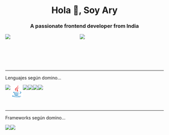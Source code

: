 <h1 align="center">Hola 👋, Soy Ary</h1>
<h3 align="center">A passionate frontend developer from India</h3>

<img align="left" width="47%" src="https://github-readme-stats.vercel.app/api?username=AryDaniel&show_icons=true&theme=radical" />
<img width="47%" src="https://github-readme-stats.vercel.app/api/top-langs/?username=AryDaniel&layout=compact" />

<br><br><br><br>
<hr>
<p align="left">Lenguajes según domino...</p>

<img align="left" src="https://img.shields.io/badge/c-%2300599C.svg?style=for-the-badge&logo=c&logoColor=white"/>
<img align="left" width="40" height="40" src="https://raw.githubusercontent.com/devicons/devicon/master/icons/java/java-original.svg"/>
<img align="left" src="https://img.shields.io/badge/html5-%23E34F26.svg?style=for-the-badge&logo=html5&logoColor=white" />
<img align="left" src="https://img.shields.io/badge/css3-%231572B6.svg?style=for-the-badge&logo=css3&logoColor=white" />
<img align="left" src="https://img.shields.io/badge/php-%23777BB4.svg?style=for-the-badge&logo=php&logoColor=white" />
<img  src="https://img.shields.io/badge/mysql-%2300f.svg?style=for-the-badge&logo=mysql&logoColor=white" />

<br><br>
<hr>
<p align="left">Frameworks según domino...</p>

<img align="left" src="https://img.shields.io/badge/laravel-%23FF2D20.svg?style=for-the-badge&logo=laravel&logoColor=white" />
<img align="left" src="https://img.shields.io/badge/bootstrap-%23563D7C.svg?style=for-the-badge&logo=bootstrap&logoColor=white" />
